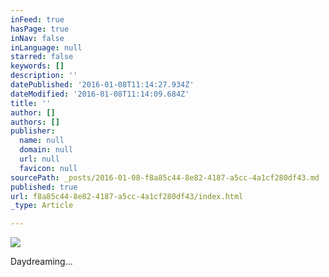 ```yaml
---
inFeed: true
hasPage: true
inNav: false
inLanguage: null
starred: false
keywords: []
description: ''
datePublished: '2016-01-08T11:14:27.934Z'
dateModified: '2016-01-08T11:14:09.684Z'
title: ''
author: []
authors: []
publisher:
  name: null
  domain: null
  url: null
  favicon: null
sourcePath: _posts/2016-01-08-f8a85c44-8e82-4187-a5cc-4a1cf280df43.md
published: true
url: f8a85c44-8e82-4187-a5cc-4a1cf280df43/index.html
_type: Article

---
```

![](https://the-grid-user-content.s3-us-west-2.amazonaws.com/e85733fc-ce24-4c89-b655-62aa198a8acd.jpg)

Daydreaming...